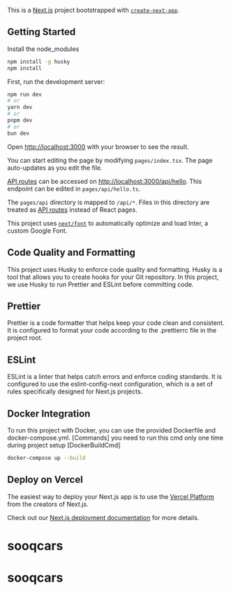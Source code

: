This is a [Next.js](https://nextjs.org/) project bootstrapped with [`create-next-app`](https://github.com/vercel/next.js/tree/canary/packages/create-next-app).

## Getting Started

Install the node_modules

```bash
npm install -g husky
npm install
```

First, run the development server:

```bash
npm run dev
# or
yarn dev
# or
pnpm dev
# or
bun dev
```

Open [http://localhost:3000](http://localhost:3000) with your browser to see the result.

You can start editing the page by modifying `pages/index.tsx`. The page auto-updates as you edit the file.

[API routes](https://nextjs.org/docs/api-routes/introduction) can be accessed on [http://localhost:3000/api/hello](http://localhost:3000/api/hello). This endpoint can be edited in `pages/api/hello.ts`.

The `pages/api` directory is mapped to `/api/*`. Files in this directory are treated as [API routes](https://nextjs.org/docs/api-routes/introduction) instead of React pages.

This project uses [`next/font`](https://nextjs.org/docs/basic-features/font-optimization) to automatically optimize and load Inter, a custom Google Font.

## Code Quality and Formatting

This project uses Husky to enforce code quality and formatting. Husky is a tool that allows you to create hooks for your Git repository. In this project, we use Husky to run Prettier and ESLint before committing code.

## Prettier

Prettier is a code formatter that helps keep your code clean and consistent. It is configured to format your code according to the .prettierrc file in the project root.

## ESLint

ESLint is a linter that helps catch errors and enforce coding standards. It is configured to use the eslint-config-next configuration, which is a set of rules specifically designed for Next.js projects.

## Docker Integration

To run this project with Docker, you can use the provided Dockerfile and docker-compose.yml.
[Commands]
you need to run this cmd only one time during project setup
[DockerBuildCmd]

```bash
docker-compose up --build
```

## Deploy on Vercel

The easiest way to deploy your Next.js app is to use the [Vercel Platform](https://vercel.com/new?utm_medium=default-template&filter=next.js&utm_source=create-next-app&utm_campaign=create-next-app-readme) from the creators of Next.js.

Check out our [Next.js deployment documentation](https://nextjs.org/docs/deployment) for more details.
# sooqcars
# sooqcars
